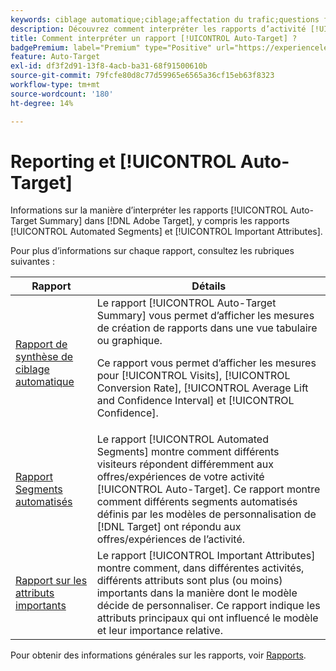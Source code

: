 ```yaml
---
keywords: ciblage automatique;ciblage;affectation du trafic;questions fréquentes;faq;dépannage;dépannage;création de rapports;rapports;rapport de synthèse de ciblage automatique;rapport de synthèse;segments automatisés;attributs importants
description: Découvrez comment interpréter les rapports d’activité [!UICONTROL Auto-Target] dans  [!DNL Target].
title: Comment interpréter un rapport [!UICONTROL Auto-Target] ?
badgePremium: label="Premium" type="Positive" url="https://experienceleague.adobe.com/docs/target/using/introduction/intro.html?lang=en#premium newtab=true" tooltip="Découvrez les fonctionnalités incluses dans Target Premium."
feature: Auto-Target
exl-id: df3f2d91-13f8-4acb-ba31-68f91500610b
source-git-commit: 79fcfe80d8c77d59965e6565a36cf15eb63f8323
workflow-type: tm+mt
source-wordcount: '180'
ht-degree: 14%

---
```


# Reporting et [!UICONTROL Auto-Target]

Informations sur la manière d’interpréter les rapports [!UICONTROL Auto-Target Summary] dans [!DNL Adobe Target], y compris les rapports [!UICONTROL Automated Segments] et [!UICONTROL Important Attributes].

Pour plus d’informations sur chaque rapport, consultez les rubriques suivantes :

| Rapport | Détails |
| --- | --- |
| [Rapport de synthèse de ciblage automatique](/help/main/c-reports/personalization-reports/auto-target-summary-report.md) | Le rapport [!UICONTROL Auto-Target Summary] vous permet d’afficher les mesures de création de rapports dans une vue tabulaire ou graphique.<P>Ce rapport vous permet d’afficher les mesures pour [!UICONTROL Visits], [!UICONTROL Conversion Rate], [!UICONTROL Average Lift and Confidence Interval] et [!UICONTROL Confidence]. |
| [Rapport Segments automatisés](/help/main/c-reports/c-personalization-insights-reports/automated-segments-report.md) | Le rapport [!UICONTROL Automated Segments] montre comment différents visiteurs répondent différemment aux offres/expériences de votre activité [!UICONTROL Auto-Target]. Ce rapport montre comment différents segments automatisés définis par les modèles de personnalisation de [!DNL Target] ont répondu aux offres/expériences de l’activité. |
| [Rapport sur les attributs importants](/help/main/c-reports/c-personalization-insights-reports/important-attributes-report.md) | Le rapport [!UICONTROL Important Attributes] montre comment, dans différentes activités, différents attributs sont plus (ou moins) importants dans la manière dont le modèle décide de personnaliser. Ce rapport indique les attributs principaux qui ont influencé le modèle et leur importance relative. |

Pour obtenir des informations générales sur les rapports, voir [Rapports](/help/main/c-reports/reports.md).
